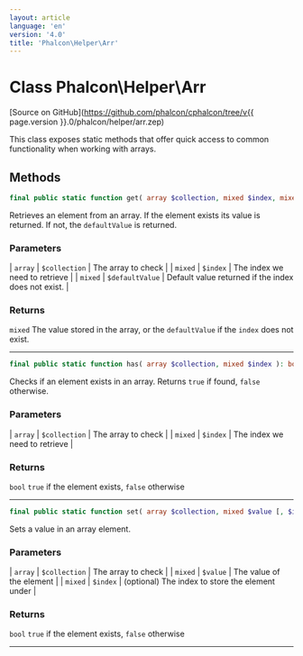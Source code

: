 ```yaml
---
layout: article
language: 'en'
version: '4.0'
title: 'Phalcon\Helper\Arr'
---
```

# Class **Phalcon\Helper\Arr**

[Source on GitHub](https://github.com/phalcon/cphalcon/tree/v{{ page.version }}.0/phalcon/helper/arr.zep)

This class exposes static methods that offer quick access to common functionality when working with arrays.

## Methods

```php
final public static function get( array $collection, mixed $index, mixed $defaultValue ): mixed
```

Retrieves an element from an array. If the element exists its value is returned. If not, the `defaultValue` is returned.

### Parameters

| `array` | `$collection` | The array to check | | `mixed` | `$index` | The index we need to retrieve | | `mixed` | `$defaultValue` | Default value returned if the index does not exist. |

### Returns

`mixed` The value stored in the array, or the `defaultValue` if the `index` does not exist.

* * *

```php
final public static function has( array $collection, mixed $index ): bool
```

Checks if an element exists in an array. Returns `true` if found, `false` otherwise.

### Parameters

| `array` | `$collection` | The array to check | | `mixed` | `$index` | The index we need to retrieve |

### Returns

`bool` `true` if the element exists, `false` otherwise

* * *

```php
final public static function set( array $collection, mixed $value [, $index = null] ): array
```

Sets a value in an array element.

### Parameters

| `array` | `$collection` | The array to check | | `mixed` | `$value` | The value of the element | | `mixed` | `$index` | (optional) The index to store the element under |

### Returns

`bool` `true` if the element exists, `false` otherwise

* * *
